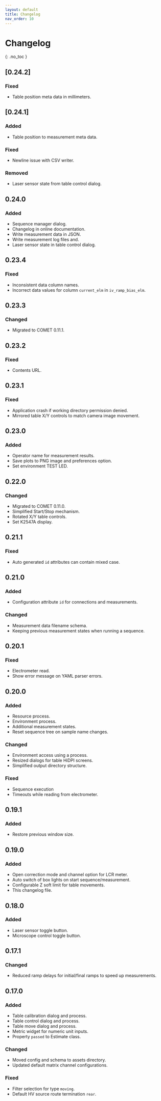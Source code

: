 ```yaml
---
layout: default
title: Changelog
nav_order: 10
---
```


# Changelog
{: .no_toc }

## [0.24.2]
### Fixed
- Table position meta data in millimeters.

## [0.24.1]
### Added
- Table position to measurement meta data.
### Fixed
- Newline issue with CSV writer.
### Removed
- Laser sensor state from table control dialog.

## 0.24.0
### Added
- Sequence manager dialog.
- Changelog in online documentation.
- Write measurement data in JSON.
- Write measurement log files and.
- Laser sensor state in table control dialog.

## 0.23.4
### Fixed
- Inconsistent data column names.
- Incorrect data values for column `current_elm` in `iv_ramp_bias_elm`.

## 0.23.3
### Changed
- Migrated to COMET 0.11.1.

## 0.23.2
### Fixed
- Contents URL.

## 0.23.1
### Fixed
- Application crash if working directory permission denied.
- Mirrored table X/Y controls to match camera image movement.

## 0.23.0
### Added
- Operator name for measurement results.
- Save plots to PNG image and preferences option.
- Set environment TEST LED.

## 0.22.0
### Changed
- Migrated to COMET 0.11.0.
- Simplified Start/Stop mechanism.
- Rotated X/Y table controls.
- Set K2547A display.

## 0.21.1
### Fixed
- Auto generated `id` attributes can contain mixed case.

## 0.21.0
### Added
- Configuration attribute `id` for connections and measurements.
### Changed
- Measurement data filename schema.
- Keeping previous measurement states when running a sequence.

## 0.20.1
### Fixed
- Electrometer read.
- Show error message on YAML parser errors.

## 0.20.0
### Added
- Resource process.
- Environment process.
- Additional measurement states.
- Reset sequence tree on sample name changes.
### Changed
- Environment access using a process.
- Resized dialogs for table HiDPI screens.
- Simplified output directory structure.
### Fixed
- Sequence execution
- Timeouts while reading from electrometer.

## 0.19.1
### Added
- Restore previous window size.

## 0.19.0
### Added
- Open correction mode and channel option for LCR meter.
- Auto switch of box lights on start sequence/measurement.
- Configurable Z soft limit for table movements.
- This changelog file.

## 0.18.0
### Added
- Laser sensor toggle button.
- Microscope control toggle button.

## 0.17.1
### Changed
- Reduced ramp delays for initial/final ramps to speed up measurements.

## 0.17.0
### Added
- Table calibration dialog and process.
- Table control dialog and process.
- Table move dialog and process.
- Metric widget for numeric unit inputs.
- Property `passed` to Estimate class.
### Changed
- Moved config and schema to assets directory.
- Updated default matrix channel configurations.
### Fixed
- Filter selection for type `moving`.
- Default HV source route termination `rear`.
